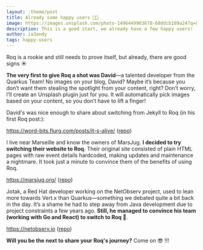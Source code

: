 ```yaml
---
layout: :theme/post
title: Already some happy users 🧑‍💻
image: https://images.unsplash.com/photo-1496449903678-68ddcb189a24?q=80&w=4140&auto=format&fit=crop&ixlib=rb-4.0.3&ixid=M3wxMjA3fDB8MHxwaG90by1wYWdlfHx8fGVufDB8fHx8fA%3D%3D
description: This is a good start, we already have a few happy users!
author: ia3andy
tags: happy-users
---
```


Roq is a rookie and still needs to prove itself, but already, there are good signs ☀️

**The very first to give Roq a shot was David**—a talented developer from the Quarkus Team! No images on your blog, David? Maybe it’s because you don’t want them stealing the spotlight from your content, right? Don’t worry, I’ll create an Unsplash plugin just for you. It will automatically pick images based on your content, so you don’t have to lift a finger!

David's was nice enough to share about switching from Jekyll to Roq (in his first Roq post:):

https://word-bits.flurg.com/posts/it-s-alive/ ([repo](https://github.com/dmlloyd/dmlloyd.github.io))


I live near Marseille and know the owners of MarsJug. **I decided to try switching their website to Roq**. Their original site consisted of plain HTML pages with raw event details hardcoded, making updates and maintenance a nightmare. It took just a minute to convince them of the benefits of using Roq.

https://marsjug.org/ ([repo](https://github.com/marsjug/marsjug.github.com/))

Jotak, a Red Hat developer working on the NetObserv project, used to lean more towards Vert.x than Quarkus—something we debated quite a bit back in the day. It’s a shame he had to step away from Java development due to project constraints a few years ago. **Still, he managed to convince his team (working with Go and React) to switch to Roq 🚀**.

https://netobserv.io ([repo](https://github.com/netobserv/netobserv.github.io))



**Will you be the next to share your Roq's journey?** Come on 😎 !!!




